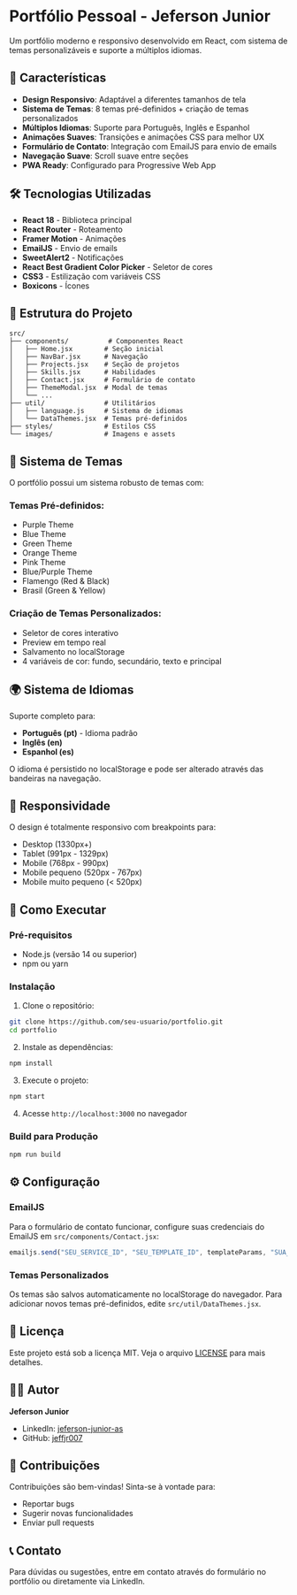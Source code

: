 # Portfólio Pessoal - Jeferson Junior

Um portfólio moderno e responsivo desenvolvido em React, com sistema de temas personalizáveis e suporte a múltiplos idiomas.

## 🚀 Características

- **Design Responsivo**: Adaptável a diferentes tamanhos de tela
- **Sistema de Temas**: 8 temas pré-definidos + criação de temas personalizados
- **Múltiplos Idiomas**: Suporte para Português, Inglês e Espanhol
- **Animações Suaves**: Transições e animações CSS para melhor UX
- **Formulário de Contato**: Integração com EmailJS para envio de emails
- **Navegação Suave**: Scroll suave entre seções
- **PWA Ready**: Configurado para Progressive Web App

## 🛠️ Tecnologias Utilizadas

- **React 18** - Biblioteca principal
- **React Router** - Roteamento
- **Framer Motion** - Animações
- **EmailJS** - Envio de emails
- **SweetAlert2** - Notificações
- **React Best Gradient Color Picker** - Seletor de cores
- **CSS3** - Estilização com variáveis CSS
- **Boxicons** - Ícones

## 📁 Estrutura do Projeto

```
src/
├── components/          # Componentes React
│   ├── Home.jsx        # Seção inicial
│   ├── NavBar.jsx      # Navegação
│   ├── Projects.jsx    # Seção de projetos
│   ├── Skills.jsx      # Habilidades
│   ├── Contact.jsx     # Formulário de contato
│   ├── ThemeModal.jsx  # Modal de temas
│   └── ...
├── util/               # Utilitários
│   ├── language.js     # Sistema de idiomas
│   └── DataThemes.jsx  # Temas pré-definidos
├── styles/             # Estilos CSS
└── images/             # Imagens e assets
```

## 🎨 Sistema de Temas

O portfólio possui um sistema robusto de temas com:

### Temas Pré-definidos:
- Purple Theme
- Blue Theme  
- Green Theme
- Orange Theme
- Pink Theme
- Blue/Purple Theme
- Flamengo (Red & Black)
- Brasil (Green & Yellow)

### Criação de Temas Personalizados:
- Seletor de cores interativo
- Preview em tempo real
- Salvamento no localStorage
- 4 variáveis de cor: fundo, secundário, texto e principal

## 🌍 Sistema de Idiomas

Suporte completo para:
- **Português (pt)** - Idioma padrão
- **Inglês (en)**
- **Espanhol (es)**

O idioma é persistido no localStorage e pode ser alterado através das bandeiras na navegação.

## 📱 Responsividade

O design é totalmente responsivo com breakpoints para:
- Desktop (1330px+)
- Tablet (991px - 1329px)
- Mobile (768px - 990px)
- Mobile pequeno (520px - 767px)
- Mobile muito pequeno (< 520px)

## 🚀 Como Executar

### Pré-requisitos
- Node.js (versão 14 ou superior)
- npm ou yarn

### Instalação

1. Clone o repositório:
```bash
git clone https://github.com/seu-usuario/portfolio.git
cd portfolio
```

2. Instale as dependências:
```bash
npm install
```

3. Execute o projeto:
```bash
npm start
```

4. Acesse `http://localhost:3000` no navegador

### Build para Produção

```bash
npm run build
```

## ⚙️ Configuração

### EmailJS
Para o formulário de contato funcionar, configure suas credenciais do EmailJS em `src/components/Contact.jsx`:

```javascript
emailjs.send("SEU_SERVICE_ID", "SEU_TEMPLATE_ID", templateParams, "SUA_PUBLIC_KEY")
```

### Temas Personalizados
Os temas são salvos automaticamente no localStorage do navegador. Para adicionar novos temas pré-definidos, edite `src/util/DataThemes.jsx`.

## 📄 Licença

Este projeto está sob a licença MIT. Veja o arquivo [LICENSE](LICENSE) para mais detalhes.

## 👨‍💻 Autor

**Jeferson Junior**
- LinkedIn: [jeferson-junior-as](https://www.linkedin.com/in/jeferson-junior-as/)
- GitHub: [jeffjr007](https://github.com/jeffjr007)

## 🤝 Contribuições

Contribuições são bem-vindas! Sinta-se à vontade para:
- Reportar bugs
- Sugerir novas funcionalidades
- Enviar pull requests

## 📞 Contato

Para dúvidas ou sugestões, entre em contato através do formulário no portfólio ou diretamente via LinkedIn.
